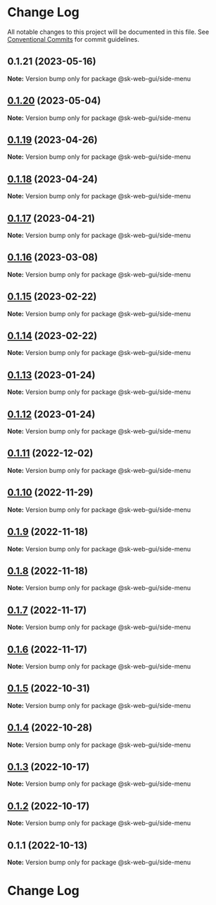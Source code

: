 # Change Log

All notable changes to this project will be documented in this file.
See [Conventional Commits](https://conventionalcommits.org) for commit guidelines.

## 0.1.21 (2023-05-16)

**Note:** Version bump only for package @sk-web-gui/side-menu

## [0.1.20](https://github.com/Sundsvallskommun/web-shared-components/compare/@sk-web-gui/side-menu@0.1.19...@sk-web-gui/side-menu@0.1.20) (2023-05-04)

**Note:** Version bump only for package @sk-web-gui/side-menu

## [0.1.19](https://github.com/Sundsvallskommun/web-shared-components/compare/@sk-web-gui/side-menu@0.1.18...@sk-web-gui/side-menu@0.1.19) (2023-04-26)

**Note:** Version bump only for package @sk-web-gui/side-menu

## [0.1.18](https://github.com/Sundsvallskommun/web-shared-components/compare/@sk-web-gui/side-menu@0.1.17...@sk-web-gui/side-menu@0.1.18) (2023-04-24)

**Note:** Version bump only for package @sk-web-gui/side-menu

## [0.1.17](https://github.com/Sundsvallskommun/web-shared-components/compare/@sk-web-gui/side-menu@0.1.16...@sk-web-gui/side-menu@0.1.17) (2023-04-21)

**Note:** Version bump only for package @sk-web-gui/side-menu

## [0.1.16](https://github.com/Sundsvallskommun/web-shared-components/compare/@sk-web-gui/side-menu@0.1.15...@sk-web-gui/side-menu@0.1.16) (2023-03-08)

**Note:** Version bump only for package @sk-web-gui/side-menu

## [0.1.15](https://github.com/Sundsvallskommun/web-shared-components/compare/@sk-web-gui/side-menu@0.1.14...@sk-web-gui/side-menu@0.1.15) (2023-02-22)

**Note:** Version bump only for package @sk-web-gui/side-menu

## [0.1.14](https://github.com/Sundsvallskommun/web-shared-components/compare/@sk-web-gui/side-menu@0.1.13...@sk-web-gui/side-menu@0.1.14) (2023-02-22)

**Note:** Version bump only for package @sk-web-gui/side-menu

## [0.1.13](https://github.com/Sundsvallskommun/web-shared-components/compare/@sk-web-gui/side-menu@0.1.12...@sk-web-gui/side-menu@0.1.13) (2023-01-24)

**Note:** Version bump only for package @sk-web-gui/side-menu

## [0.1.12](https://github.com/Sundsvallskommun/web-shared-components/compare/@sk-web-gui/side-menu@0.1.11...@sk-web-gui/side-menu@0.1.12) (2023-01-24)

**Note:** Version bump only for package @sk-web-gui/side-menu

## [0.1.11](https://github.com/Sundsvallskommun/web-shared-components/compare/@sk-web-gui/side-menu@0.1.10...@sk-web-gui/side-menu@0.1.11) (2022-12-02)

**Note:** Version bump only for package @sk-web-gui/side-menu

## [0.1.10](https://github.com/Sundsvallskommun/web-shared-components/compare/@sk-web-gui/side-menu@0.1.9...@sk-web-gui/side-menu@0.1.10) (2022-11-29)

**Note:** Version bump only for package @sk-web-gui/side-menu

## [0.1.9](https://github.com/Sundsvallskommun/web-shared-components/compare/@sk-web-gui/side-menu@0.1.8...@sk-web-gui/side-menu@0.1.9) (2022-11-18)

**Note:** Version bump only for package @sk-web-gui/side-menu

## [0.1.8](https://github.com/Sundsvallskommun/web-shared-components/compare/@sk-web-gui/side-menu@0.1.7...@sk-web-gui/side-menu@0.1.8) (2022-11-18)

**Note:** Version bump only for package @sk-web-gui/side-menu

## [0.1.7](https://github.com/Sundsvallskommun/web-shared-components/compare/@sk-web-gui/side-menu@0.1.6...@sk-web-gui/side-menu@0.1.7) (2022-11-17)

**Note:** Version bump only for package @sk-web-gui/side-menu

## [0.1.6](https://github.com/Sundsvallskommun/web-shared-components/compare/@sk-web-gui/side-menu@0.1.5...@sk-web-gui/side-menu@0.1.6) (2022-11-17)

**Note:** Version bump only for package @sk-web-gui/side-menu

## [0.1.5](https://github.com/Sundsvallskommun/web-shared-components/compare/@sk-web-gui/side-menu@0.1.3...@sk-web-gui/side-menu@0.1.5) (2022-10-31)

**Note:** Version bump only for package @sk-web-gui/side-menu

## [0.1.4](https://github.com/Sundsvallskommun/web-shared-components/compare/@sk-web-gui/side-menu@0.1.3...@sk-web-gui/side-menu@0.1.4) (2022-10-28)

**Note:** Version bump only for package @sk-web-gui/side-menu

## [0.1.3](https://github.com/Sundsvallskommun/web-shared-components/compare/@sk-web-gui/side-menu@0.1.2...@sk-web-gui/side-menu@0.1.3) (2022-10-17)

**Note:** Version bump only for package @sk-web-gui/side-menu

## [0.1.2](https://github.com/Sundsvallskommun/web-shared-components/compare/@sk-web-gui/side-menu@0.1.1...@sk-web-gui/side-menu@0.1.2) (2022-10-17)

**Note:** Version bump only for package @sk-web-gui/side-menu

## 0.1.1 (2022-10-13)

**Note:** Version bump only for package @sk-web-gui/side-menu

# Change Log
